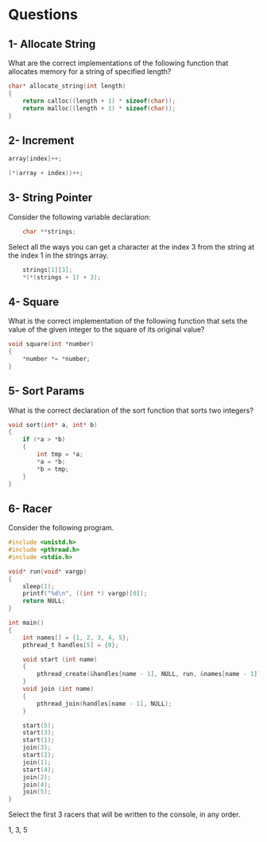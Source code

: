 # Questions

## 1- Allocate String

What are the correct implementations of the following function that allocates memory for a string of specified length?

````C
char* allocate_string(int length)
{
    return calloc((length + 1) * sizeof(char));
    return malloc((length + 1) * sizeof(char));
}
````

## 2- Increment

````C++
array[index]++;

(*(array + index))++;
````

## 3- String Pointer

Consider the following variable declaration:

````C
    char **strings;
````

Select all the ways you can get a character at the index 3 from the string at the index 1 in the strings array.

````C
    strings[1][3];
    *(*(strings + 1) + 3);
````

## 4- Square

What is the correct implementation of the following function that sets the value of the given integer to the square of its original value?

````C
void square(int *number)
{
    *number *= *number;
}

````

## 5- Sort Params

What is the correct declaration of the sort function that sorts two integers?

````C
void sort(int* a, int* b)
{
    if (*a > *b)
    {
        int tmp = *a;
        *a = *b;
        *b = tmp;
    }
}
````

## 6- Racer

Consider the following program.

````C
#include <unistd.h>
#include <pthread.h>
#include <stdio.h>

void* run(void* vargp)
{
    sleep(1);
    printf("%d\n", ((int *) vargp)[0]);
    return NULL;
}

int main()
{
    int names[] = {1, 2, 3, 4, 5};
    pthread_t handles[5] = {0};

    void start (int name)
    {
        pthread_create(&handles[name - 1], NULL, run, &names[name - 1]);
    }
    void join (int name)
    {
        pthread_join(handles[name - 1], NULL);
    }

    start(5);
    start(3);
    start(1);
    join(3);
    start(2);
    join(1);
    start(4);
    join(2);
    join(4);
    join(5);
}
````

Select the first 3 racers that will be written to the console, in any order.

1, 3, 5
